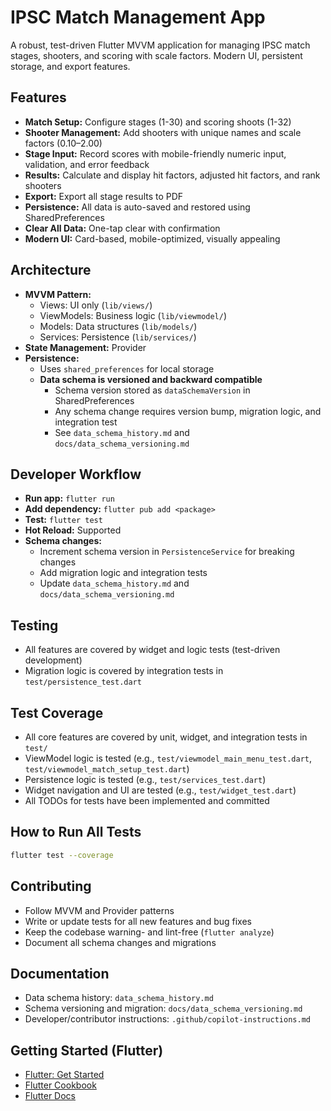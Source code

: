 # IPSC Match Management App

A robust, test-driven Flutter MVVM application for managing IPSC match stages, shooters, and scoring with scale factors. Modern UI, persistent storage, and export features.

## Features
- **Match Setup:** Configure stages (1-30) and scoring shoots (1-32)
- **Shooter Management:** Add shooters with unique names and scale factors (0.10–2.00)
- **Stage Input:** Record scores with mobile-friendly numeric input, validation, and error feedback
- **Results:** Calculate and display hit factors, adjusted hit factors, and rank shooters
- **Export:** Export all stage results to PDF
- **Persistence:** All data is auto-saved and restored using SharedPreferences
- **Clear All Data:** One-tap clear with confirmation
- **Modern UI:** Card-based, mobile-optimized, visually appealing

## Architecture
- **MVVM Pattern:**
  - Views: UI only (`lib/views/`)
  - ViewModels: Business logic (`lib/viewmodel/`)
  - Models: Data structures (`lib/models/`)
  - Services: Persistence (`lib/services/`)
- **State Management:** Provider
- **Persistence:**
  - Uses `shared_preferences` for local storage
  - **Data schema is versioned and backward compatible**
    - Schema version stored as `dataSchemaVersion` in SharedPreferences
    - Any schema change requires version bump, migration logic, and integration test
    - See `data_schema_history.md` and `docs/data_schema_versioning.md`

## Developer Workflow
- **Run app:** `flutter run`
- **Add dependency:** `flutter pub add <package>`
- **Test:** `flutter test`
- **Hot Reload:** Supported
- **Schema changes:**
  - Increment schema version in `PersistenceService` for breaking changes
  - Add migration logic and integration tests
  - Update `data_schema_history.md` and `docs/data_schema_versioning.md`

## Testing
- All features are covered by widget and logic tests (test-driven development)
- Migration logic is covered by integration tests in `test/persistence_test.dart`

## Test Coverage
- All core features are covered by unit, widget, and integration tests in `test/`
- ViewModel logic is tested (e.g., `test/viewmodel_main_menu_test.dart`, `test/viewmodel_match_setup_test.dart`)
- Persistence logic is tested (e.g., `test/services_test.dart`)
- Widget navigation and UI are tested (e.g., `test/widget_test.dart`)
- All TODOs for tests have been implemented and committed

## How to Run All Tests

```sh
flutter test --coverage
```

## Contributing
- Follow MVVM and Provider patterns
- Write or update tests for all new features and bug fixes
- Keep the codebase warning- and lint-free (`flutter analyze`)
- Document all schema changes and migrations

## Documentation
- Data schema history: `data_schema_history.md`
- Schema versioning and migration: `docs/data_schema_versioning.md`
- Developer/contributor instructions: `.github/copilot-instructions.md`

## Getting Started (Flutter)
- [Flutter: Get Started](https://docs.flutter.dev/get-started/codelab)
- [Flutter Cookbook](https://docs.flutter.dev/cookbook)
- [Flutter Docs](https://docs.flutter.dev/)
